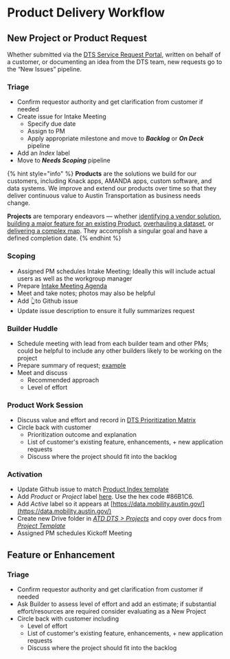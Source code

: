 # Product Delivery Workflow

## New Project or Product Request

Whether submitted via the [DTS Service Request Portal](https://atd.knack.com/dts#new-service-request/), written on behalf of a customer, or documenting an idea from the DTS team, new requests go to the “New Issues” pipeline.

### Triage

* Confirm requestor authority and get clarification from customer if needed
* Create issue for Intake Meeting
  * Specify due date
  * Assign to PM
  * Apply appropriate milestone and move to _**Backlog**_ or _**On Deck**_ pipeline
* Add an _Index_ label
* Move to _**Needs Scoping**_ pipeline

{% hint style="info" %}
**Products** are the solutions we build for our customers, including Knack apps, AMANDA apps, custom software, and data systems. We improve and extend our products over time so that they deliver continuous value to Austin Transportation as business needs change. 

**Projects** are temporary endeavors — whether [identifying a vendor solution](https://github.com/cityofaustin/atd-data-tech/issues/65), [building a major feature for an existing Product](https://github.com/cityofaustin/atd-data-tech/issues/533), [overhauling a dataset](https://github.com/cityofaustin/atd-data-tech/issues/254), or [delivering a complex map](https://github.com/cityofaustin/atd-data-tech/issues/1911). They accomplish a singular goal and have a defined completion date. 
{% endhint %}

### Scoping

* Assigned PM schedules Intake Meeting; Ideally this will include actual users as well as the workgroup manager
* Prepare [Intake Meeting Agenda](https://docs.google.com/document/d/1AcjxHv6XCEutSAIzNebnxNR9EL8CORiHrVfNlQuChII/edit#heading=h.f4j2i9aovme)
* Meet and take notes; photos may also be helpful
* Add 👆to Github issue
* Update issue description to ensure it fully summarizes request

### Builder Huddle

* Schedule meeting with lead from each builder team and other PMs; could be  helpful to include any other builders likely to be working on the project
* Prepare summary of request; [example](https://docs.google.com/presentation/d/1brqKe0IfavZ4K8Dp2jv1QBW_Kfa7umDROOiQ2lHc67I/edit#slide=id.p)
* Meet and discuss
  * Recommended approach
  * Level of effort

### Product Work Session

* Discuss value and effort and record in [DTS Prioritization Matrix](https://docs.google.com/spreadsheets/d/1o0Q_xIx0c1njAg6opnAJwyCIhAkU7W-hK_7P8jgMCug/edit#gid=0)
* Circle back with customer
  * Prioritization outcome and explanation
  * List of customer's existing feature, enhancements, + new application requests
  * Discuss where the project should fit into the backlog

### Activation

* Update Github issue to match [Product Index template](https://github.com/cityofaustin/atd-data-tech/issues/new?assignees=&labels=Index&template=project-index.md)
* Add _Product_ or _Project_ label [here](https://github.com/cityofaustin/atd-data-tech/labels). Use the hex code \#86B1C6.
* Add _Active_ label so it appears at [https://data.mobility.austin.gov/](https://data.mobility.austin.gov/)
* Create new Drive folder in [_ATD DTS &gt; Projects_](https://drive.google.com/drive/folders/1ZGTzTNd8SKWzg7qDCqtib5_SX8nqBThx) and copy over docs from [_Project Template_](https://drive.google.com/drive/folders/1SopoHWvd3IUgxaqq_KLMccXFEGBm7vtZ)
* Assigned PM schedules Kickoff Meeting

## **Feature or Enhancement**

### Triage

* Confirm requestor authority and get clarification from customer if needed
* Ask Builder to assess level of effort and add an estimate; if substantial effort/resources are required consider evaluating as a New Project 
* Circle back with customer including
  * Level of effort
  * List of customer's existing feature, enhancements, + new application requests
  * Discuss where the project should fit into the backlog

